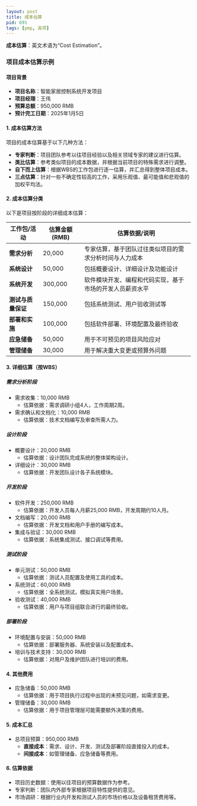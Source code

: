 ```yaml
---
layout: post
title: 成本估算
pid: 691
tags: [pmp, 高项]
---
```


**成本估算**：英文术语为“Cost Estimation”。

### **项目成本估算示例**

#### **项目背景**

- **项目名称**：智能家居控制系统开发项目
- **项目经理**：王伟
- **预算总额**：950,000 RMB
- **预计完工日期**：2025年1月5日

#### **1. 成本估算方法**

项目的成本估算基于以下几种方法：

- **专家判断**：项目团队参考以往项目经验以及相关领域专家的建议进行估算。
- **类比估算**：参考类似项目的成本数据，并根据当前项目的特殊需求进行调整。
- **自下而上估算**：根据WBS的工作包进行逐一估算，并汇总得到整体项目成本。
- **三点估算**：针对一些不确定性较高的工作，采用乐观值、最可能值和悲观值的加权平均法。

#### **2. 成本估算分类**

以下是项目按阶段的详细成本估算：

| **工作包/活动**    | **估算金额 (RMB)** | **估算依据/说明**                                        |
| ------------------ | ------------------ | -------------------------------------------------------- |
| **需求分析**       | 20,000             | 专家估算，基于团队过往类似项目的需求分析时间与人力成本   |
| **系统设计**       | 50,000             | 包括概要设计、详细设计及功能设计                         |
| **系统开发**       | 300,000            | 软件模块开发、编程和代码实现，基于市场的开发人员薪资水平 |
| **测试与质量保证** | 150,000            | 包括系统测试、用户验收测试等                             |
| **部署和实施**     | 100,000            | 包括软件部署、环境配置及最终验收                         |
| **应急储备**       | 50,000             | 用于不可预见的项目风险应对                               |
| **管理储备**       | 30,000             | 用于解决重大变更或预算外问题                             |

#### **3. 详细估算（按WBS）**

##### **需求分析阶段**

- 需求收集：10,000 RMB
  - 估算依据：需求调研小组4人，工作周期2周。
- 需求确认和文档化：10,000 RMB
  - 估算依据：技术文档编写及审查所需人力。

##### **设计阶段**

- 概要设计：20,000 RMB
  - 估算依据：设计团队完成系统的整体架构设计。
- 详细设计：30,000 RMB
  - 估算依据：开发团队设计各子系统模块。

##### **开发阶段**

- 软件开发：250,000 RMB
  - 估算依据：开发人员每人月薪25,000 RMB，开发周期约10人月。
- 文档编写：20,000 RMB
  - 估算依据：开发文档和用户手册的编写成本。
- 集成与验证：30,000 RMB
  - 估算依据：系统集成测试、接口调试等费用。

##### **测试阶段**

- 单元测试：50,000 RMB
  - 估算依据：测试人员配置及使用工具的成本。
- 系统测试：60,000 RMB
  - 估算依据：全系统测试，模拟真实用户场景。
- 验收测试：40,000 RMB
  - 估算依据：用户与项目组联合进行的最终验收。

##### **部署阶段**

- 环境配置与安装：50,000 RMB
  - 估算依据：部署服务器、系统安装以及配置成本。
- 培训与技术支持：30,000 RMB
  - 估算依据：对用户及维护团队进行培训的费用。

#### **4. 其他费用**

- 应急储备：50,000 RMB
  - 估算依据：用于项目执行过程中出现的未预见问题，如需求变更。
- 管理储备：30,000 RMB
  - 估算依据：用于项目管理层可能需要额外决策的费用。

#### **5. 成本汇总**

- 总项目预算：950,000 RMB
  - **直接成本**：需求、设计、开发、测试及部署阶段直接投入的成本。
  - **间接成本**：如管理储备、应急储备等费用。

#### **6. 估算依据**

- 项目历史数据：使用以往项目的预算数据作为参考。
- 专家判断：团队内外部专家根据项目特性提供的意见。
- 市场调研：根据行业内开发和测试人员的市场价格以及设备租赁费用等。
